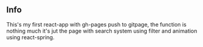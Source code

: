 ## Info

This's my first react-app with gh-pages push to gitpage, the function is nothing much it's jut the page with search system using filter and animation using react-spring.

